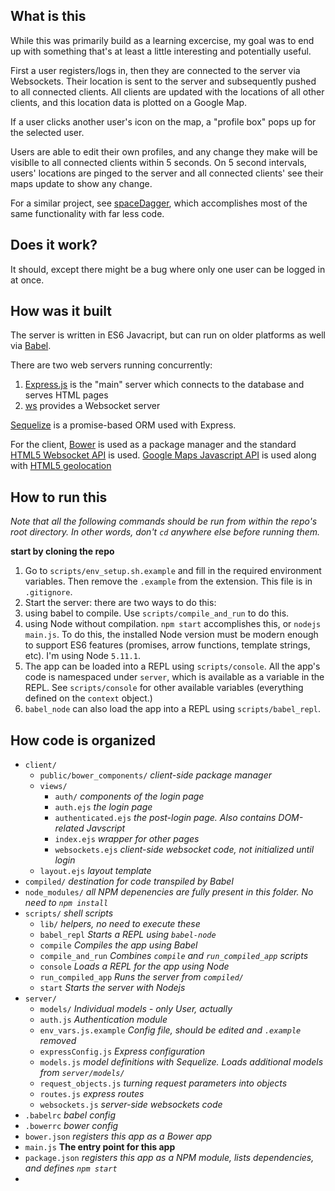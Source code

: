 ## What is this

While this was primarily build as a learning excercise, my goal was to end up with something that's at least a little interesting and potentially useful.

First a user registers/logs in, then they are connected to the server via Websockets. Their location is sent to the server and subsequently pushed to all connected clients. All clients are updated with the locations of all other clients, and this location data is plotted on a Google Map. 

If a user clicks another user's icon on the map, a "profile box" pops up for the selected user.

Users are able to edit their own profiles, and any change they make will be visiblle to all connected clients within 5 seconds. 
On 5 second intervals, users' locations are pinged to the server and all connected clients' see their maps update to show any change. 

For a similar project, see [spaceDagger](https://github.com/maxpleaner/spacedagger), which accomplishes most of the same functionality with far less code. 

## Does it work?

It should, except there might be a bug where only one user can be logged in at once.

## How was it built

The server is written in ES6 Javacript, but can run on older platforms as well via [Babel](/https://babeljs.io/).

There are two web servers running concurrently:  
  1. [Express.js](http://expressjs.com/) is the "main" server which connects to the database and serves HTML pages
  2. [ws](https://github.com/websockets/ws) provides a Websocket server

[Sequelize](http://docs.sequelizejs.com/en/latest/) is a promise-based ORM used with Express.

For the client, [Bower](http://bower.io/) is used as a package manager and the standard [HTML5 Websocket API](https://developer.mozilla.org/en-US/docs/Web/API/WebSockets_API) is used. [Google Maps Javascript API](https://developers.google.com/maps/documentation/javascript/) is used along with [HTML5 geolocation](https://developer.mozilla.org/en-US/docs/Web/API/Geolocation/Using_geolocation)





## How to run this

_Note that all the following commands should be run from within the repo's root directory. In other words, don't `cd` anywhere else before running them._

**start by cloning the repo**

1. Go to `scripts/env_setup.sh.example` and fill in the required environment variables. Then remove the `.example` from the extension. This file is in `.gitignore`.
2. Start the server: there are two ways to do this:
  1. using babel to compile. Use `scripts/compile_and_run` to do this.
  2. using Node without compilation. `npm start` accomplishes this, or `nodejs main.js`. To do this, the installed Node version must be modern enough to support ES6 features (promises, arrow functions, template strings, etc). I'm using Node `5.11.1`.
3. The app can be loaded into a REPL using `scripts/console`. All the app's code is namespaced under `server`, which is available as a variable in the REPL. See `scripts/console` for other available variables (everything defined on the `context` object.)
4. `babel_node` can also load the app into a REPL using `scripts/babel_repl`.


## How code is organized
  - `client/`
    - `public/bower_components/` _client-side package manager_
    - `views/`
      - `auth/` _components of the login page_
      - `auth.ejs` _the login page_
      - `authenticated.ejs` _the post-login page. Also contains DOM-related Javscript_
      - `index.ejs` _wrapper for other pages_
      - `websockets.ejs` _client-side websocket code, not initialized until login_
    - `layout.ejs` _layout template_
  - `compiled/` _destination for code transpiled by Babel_
  - `node_modules/` _all NPM depenencies are fully present in this folder. No need to `npm install`_
  - `scripts/` _shell scripts_
    - `lib/` _helpers, no need to execute these_
    - `babel_repl` _Starts a REPL using `babel-node`_ 
    - `compile` _Compiles the app using Babel_
    - `compile_and_run` _Combines `compile` and `run_compiled_app` scripts_
    - `console` _Loads a REPL for the app using Node_
    - `run_compiled_app` _Runs the server from `compiled/`_
    - `start` _Starts the server with Nodejs_
  - `server/` 
    - `models/` _Individual models - only User, actually_
    - `auth.js` _Authentication module_
    - `env_vars.js.example` _Config file, should be edited and `.example` removed_
    - `expressConfig.js` _Express configuration_
    - `models.js` _model definitions with Sequelize. Loads additional models from `server/models/`_
    - `request_objects.js` _turning request parameters into objects_
    - `routes.js` _express routes_
    - `websockets.js` _server-side websockets code_
  - `.babelrc` _babel config_
  - `.bowerrc` _bower config_
  - `bower.json` _registers this app as a Bower app_
  - `main.js` **The entry point for this app**
  - `package.json` _registers this app as a NPM module, lists dependencies, and defines `npm start`_
  - 
